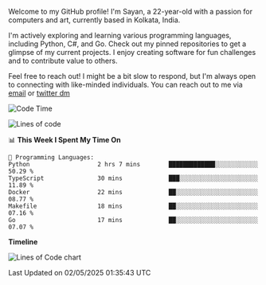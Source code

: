 Welcome to my GitHub profile! I'm Sayan, a 22-year-old with a passion for computers and art, currently based in Kolkata, India.

I'm actively exploring and learning various programming languages, including Python, C#, and Go. Check out my pinned repositories to get a glimpse of my current projects. I enjoy creating software for fun challenges and to contribute value to others.

Feel free to reach out! I might be a bit slow to respond, but I'm always open to connecting with like-minded individuals. You can reach out to me via [email](mailto:me@sayanbiswas.in) or [twitter dm](https://twitter.com/TheDankDel)

<!--START_SECTION:waka-->
![Code Time](http://img.shields.io/badge/Code%20Time-2%2C220%20hrs%2046%20mins-blue)

![Lines of code](https://img.shields.io/badge/From%20Hello%20World%20I%27ve%20Written-8.1%20million%20lines%20of%20code-blue)

📊 **This Week I Spent My Time On** 

```text
💬 Programming Languages: 
Python                   2 hrs 7 mins        █████████████░░░░░░░░░░░░   50.29 % 
TypeScript               30 mins             ███░░░░░░░░░░░░░░░░░░░░░░   11.89 % 
Docker                   22 mins             ██░░░░░░░░░░░░░░░░░░░░░░░   08.77 % 
Makefile                 18 mins             ██░░░░░░░░░░░░░░░░░░░░░░░   07.16 % 
Go                       17 mins             ██░░░░░░░░░░░░░░░░░░░░░░░   07.07 % 
```

**Timeline**

![Lines of Code chart](https://raw.githubusercontent.com/Dank-del/Dank-del/main/assets/bar_graph.png)


 Last Updated on 02/05/2025 01:35:43 UTC
<!--END_SECTION:waka-->
